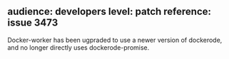 audience: developers
level: patch
reference: issue 3473
---
Docker-worker has been ugpraded to use a newer version of dockerode, and no longer directly uses dockerode-promise.
